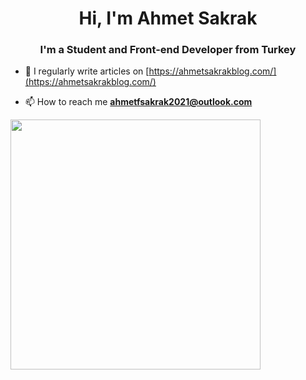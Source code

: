 <h1 align="center">Hi, I'm Ahmet Sakrak</h1>
<h3 align="center">I'm a Student and Front-end Developer from Turkey</h3>

- 📝 I regularly write articles on [https://ahmetsakrakblog.com/](https://ahmetsakrakblog.com/)

- 📫 How to reach me **ahmetfsakrak2021@outlook.com**

<img align="center" width="400" src="https://user-images.githubusercontent.com/66999194/120017909-1b3cf200-bfef-11eb-99e6-24d7b566bc82.png">


